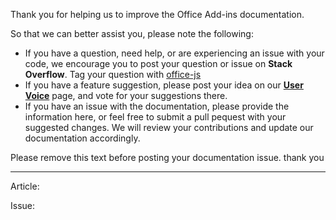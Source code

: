 Thank you for helping us to improve the Office Add-ins documentation.

So that we can better assist you, please note the following:
- If you have a question, need help, or are experiencing an issue with your code, we encourage you to post your question or issue on **Stack Overflow**. Tag your question with [office-js](http://stackoverflow.com/questions/tagged/office-js)
- If you have a feature suggestion, please post your idea on our [**User Voice**](https://officespdev.uservoice.com/) page, and vote for your suggestions there.
- If you have an issue with the documentation, please provide the information here, or feel free to submit a pull pequest with your suggested changes. We will review your contributions and update our documentation accordingly.

Please remove this text before posting your documentation issue. thank you

------------
 
Article:

Issue: 
